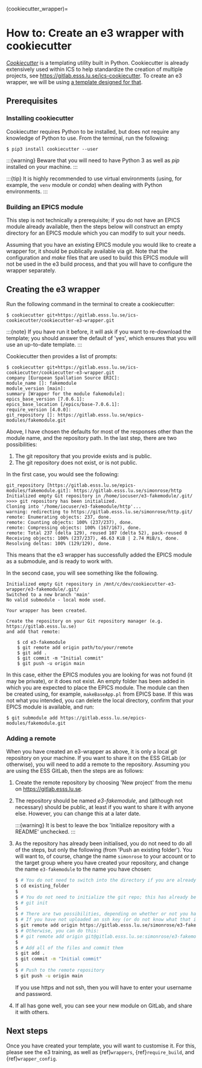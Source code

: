 (cookiecutter_wrapper)=

# How to: Create an e3 wrapper with cookiecutter

*[Cookiecutter](https://github.com/cookiecutter/cookiecutter)* is a templating
utility built in Python. Cookiecutter is already extensively used within ICS to
help standardize the creation of multiple projects, see
<https://gitlab.esss.lu.se/ics-cookiecutter>. To create an e3 wrapper, we will
be using [a template designed for
that](https://gitlab.esss.lu.se/ics-cookiecutter/cookiecutter-e3-wrapper).

## Prerequisites

### Installing cookiecutter

Cookiecutter requires Python to be installed, but does not require any knowledge
of Python to use. From the terminal, run the following:

```console
$ pip3 install cookiecutter --user
```

:::{warning}
Beware that you will need to have Python 3 as well as *pip* installed on your machine.
:::

:::{tip}
It is highly recommended to use virtual environments (using, for example, the
`venv` module or *conda*) when dealing with Python environments.
:::

### Building an EPICS module

This step is not technically a prerequisite; if you do not have an EPICS module
already available, then the steps below will construct an empty directory for an
EPICS module which you can modify to suit your needs.

Assuming that you have an existing EPICS module you would like to create a
wrapper for, it should be publically available via git. Note that the configuration
and *make* files that are used to build this EPICS module will not be used in the
e3 build process, and that you will have to configure the wrapper separately.

## Creating the e3 wrapper

Run the following command in the terminal to create a cookiecutter:

```console
$ cookiecutter git+https://gitlab.esss.lu.se/ics-cookiecutter/cookiecutter-e3-wrapper.git
```

:::{note}
If you have run it before, it will ask if you want to re-download the template;
you should answer the default of 'yes', which ensures that you will use an
up-to-date template.
:::

Cookiecutter then provides a list of prompts:

```console
$ cookiecutter git+https://gitlab.esss.lu.se/ics-cookiecutter/cookiecutter-e3-wrapper.git
company [European Spallation Source ERIC]:
module_name []: fakemodule
module_version [main]:
summary [Wrapper for the module fakemodule]:
epics_base_version [7.0.6.1]:
epics_base_location [/epics/base-7.0.6.1]:
require_version [4.0.0]:
git_repository []: https://gitlab.esss.lu.se/epics-modules/fakemodule.git
```

Above, I have chosen the defaults for most of the responses other than the
module name, and the repository path. In the last step, there are two
possibilities:

1. The git repository that you provide exists and is public.
2. The git repository does not exist, or is not public.

In the first case, you would see the following:

```text
git_repository [https://gitlab.esss.lu.se/epics-modules/fakemodule.git]: https://gitlab.esss.lu.se/simonrose/http
Initialized empty Git repository in /home/iocuser/e3-fakemodule/.git/
>>>> git repository has been initialized.
Cloning into '/home/iocuser/e3-fakemodule/http'...
warning: redirecting to https://gitlab.esss.lu.se/simonrose/http.git/
remote: Enumerating objects: 237, done.
remote: Counting objects: 100% (237/237), done.
remote: Compressing objects: 100% (167/167), done.
remote: Total 237 (delta 129), reused 107 (delta 52), pack-reused 0
Receiving objects: 100% (237/237), 46.63 KiB | 2.74 MiB/s, done.
Resolving deltas: 100% (129/129), done.
```

This means that the e3 wrapper has successfully added the EPICS module as a
submodule, and is ready to work with.

In the second case, you will see something like the following.

```text
Initialized empty Git repository in /mnt/c/dev/cookiecutter-e3-wrapper/e3-fakemodule/.git/
Switched to a new branch 'main'
No valid submodule - local mode used.

Your wrapper has been created.

Create the repository on your Git repository manager (e.g. https://gitlab.esss.lu.se)
and add that remote:

    $ cd e3-fakemodule
    $ git remote add origin path/to/your/remote
    $ git add .
    $ git commit -m "Initial commit"
    $ git push -u origin main

```

In this case, either the EPICS modules you are looking for was not found (it may
be private), or it does not exist. An empty folder has been added in which
you are expected to place the EPICS module. The module can then be created using,
for example, `makeBaseApp.pl` from EPICS base. If this was not what you intended,
you can delete the local directory, confirm that your EPICS module is available,
and run:

```console
$ git submodule add https://gitlab.esss.lu.se/epics-modules/fakemodule.git
```

### Adding a remote

When you have created an e3-wrapper as above, it is only a local git repository
on your machine. If you want to share it on the ESS GitLab (or otherwise), you
will need to add a remote to the repository. Assuming you are using the ESS
GitLab, then the steps are as follows:

1. Create the remote repository by choosing 'New project' from the menu on <https://gitlab.esss.lu.se>.

2. The repository should be named *e3-fakemodule*, and (although not necessary)
   should be public, at least if you want to share it with anyone else. However,
   you can change this at a later date.

   :::{warning}
   It is best to leave the box 'Initialize repository with a README' unchecked.
   :::

3. As the repository has already been initialised, you do not need to do all of
   the steps, but only the following (from 'Push an existing folder'). You will
   want to, of course, change the name `simonrose` to your account or to the
   target group where you have created your repository, and change the name
   `e3-fakemodule` to the name you have chosen:

   ```bash
   $ # You do not need to switch into the directory if you are already there
   $ cd existing_folder
   $
   $ # You do not need to initialize the git repo; this has already been done
   $ # git init
   $
   $ # There are two possibilities, depending on whether or not you have uploaded an SSH key to GitLab:
   $ # If you have not uploaded an ssh key (or do not know what that is), do the following:
   $ git remote add origin https://gitlab.esss.lu.se/simonrose/e3-fakemodule.git
   $ # Otherwise, you can do this:
   $ # git remote add origin git@gitlab.esss.lu.se:simonrose/e3-fakemodule.git
   $
   $ # Add all of the files and commit them
   $ git add .
   $ git commit -m "Initial commit"
   $
   $ # Push to the remote repository
   $ git push -u origin main
   ```

   If you use https and not ssh, then you will have to enter your username and password.

4. If all has gone well, you can see your new module on GitLab, and share it
   with others.

## Next steps

Once you have created your template, you will want to customise it. For this,
please see the e3 training, as well as {ref}`wrappers`, {ref}`require_build`,
and {ref}`wrapper_config`.
